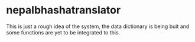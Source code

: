 # nepalbhashatranslator
This is just a rough idea of the system, the data dictionary is being buit and some functions are yet to be integrated to this. 
